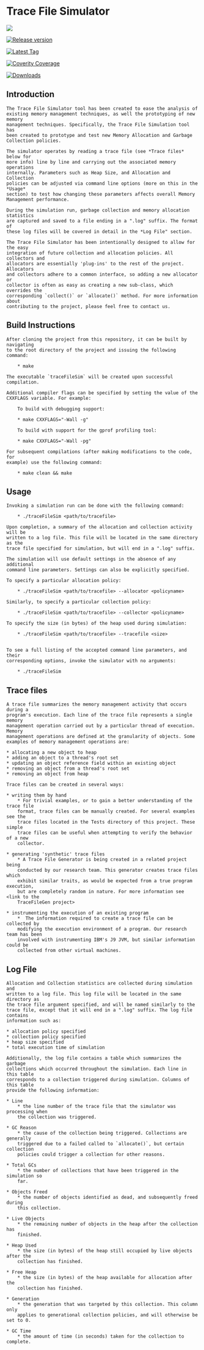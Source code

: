 # Trace File Simulator

![](doc/logo/tracefilesim.png)

[![Release version](https://img.shields.io/badge/release-v4.0.0-blue.svg)](https://github.com/GarCoSim/TraceFileSim/releases)

[![Latest Tag](https://img.shields.io/github/tag/GarCoSim/TraceFileSim.svg)](https://github.com/GarCoSim/TraceFileSim/tags)

[![Coverity Coverage](https://img.shields.io/coverity/scan/10105.svg)](https://scan.coverity.com/projects/tracefilesim)

[![Downloads](https://img.shields.io/github/downloads/GarCoSim/TraceFileSim/total.svg)](https://codeload.github.com/GarCoSim/TraceFileSim/legacy.tar.gz/master)

## Introduction

	The Trace File Simulator tool has been created to ease the analysis of
	existing memory management techniques, as well the prototyping of new memory
	management techniques. Specifically, the Trace File Simulation tool has
	been created to prototype and test new Memory Allocation and Garbage
	Collection policies.

	The simulator operates by reading a trace file (see *Trace files* below for
	more info) line by line and carrying out the associated memory operations
	internally. Parameters such as Heap Size, and Allocation and Collection
	policies can be adjusted via command line options (more on this in the *Usage*
	section) to test how changing these parameters affects overall Memory
	Management performance.

	During the simulation run, garbage collection and memory allocation statistics
	are captured and saved to a file ending in a ".log" suffix. The format of
	these log files will be covered in detail in the *Log File" section.

	The Trace File Simulator has been intentionally designed to allow for the easy
	integration of future collection and allocation policies. All collectors and
	allocators are essentially 'plug-ins' to the rest of the project. Allocators
	and collectors adhere to a common interface, so adding a new allocator or
	collector is often as easy as creating a new sub-class, which overrides the
	corresponding `collect()` or `allocate()` method. For more information about
	contributing to the project, please feel free to contact us.


## Build Instructions

	After cloning the project from this repository, it can be built by navigating
	to the root directory of the project and issuing the following command:

		* make

	The executable `traceFileSim` will be created upon successful compilation.

	Additional compiler flags can be specified by setting the value of the
	CXXFLAGS variable. For example:

		To build with debugging support:

		* make CXXFLAGS="-Wall -g"

		To build with support for the gprof profiling tool:

		* make CXXFLAGS="-Wall -pg"

	For subsequent compilations (after making modifications to the code, for
	example) use the following command:

		* make clean && make


## Usage

	Invoking a simulation run can be done with the following command:

		* ./traceFileSim <path/to/tracefile>

	Upon completion, a summary of the allocation and collection activity will be
	written to a log file. This file will be located in the same directory as the
	trace file specified for simulation, but will end in a ".log" suffix.

	The simulation will use default settings in the absence of any additional
	command line parameters. Settings can also be explicitly specified.

	To specify a particular allocation policy:

		* ./traceFileSim <path/to/tracefile> --allocator <policyname>

	Similarly, to specify a particular collection policy:

		* ./traceFileSim <path/to/tracefile> --collector <policyname>
	
	To specify the size (in bytes) of the heap used during simulation:
	
		* ./traceFileSim <path/to/tracefile> --tracefile <size>


	To see a full listing of the accepted command line parameters, and their
	corresponding options, invoke the simulator with no arguments:

		* ./traceFileSim


## Trace files

	A trace file summarizes the memory management activity that occurs during a
	program's execution. Each line of the trace file represents a single memory
	management operation carried out by a particular thread of execution. Memory
	management operations are defined at the granularity of objects. Some
	examples of memory management operations are:
	
	* allocating a new object to heap
	* adding an object to a thread's root set
	* updating an object reference field within an existing object
	* removing an object from a thread's root set
	* removing an object from heap

	Trace files can be created in several ways:
	
	* writing them by hand
		* For trivial examples, or to gain a better understanding of the trace file
		format, trace files can be manually created. For several examples see the
		trace files located in the Tests directory of this project. These simple
		trace files can be useful when attempting to verify the behavior of a new
		collector.

	* generating 'synthetic' trace files
		* A Trace File Generator is being created in a related project being
		conducted by our research team. This generator creates trace files which
		exhibit similar traits, as would be expected from a true program execution,
		but are completely random in nature. For more information see <link to the
		TraceFileGen project>

	* instrumenting the execution of an existing program
		*  The information required to create a trace file can be collected by
		modifying the execution environment of a program. Our research team has been
		involved with instrumenting IBM's J9 JVM, but similar information could be
		collected from other virtual machines.


## Log File

	Allocation and Collection statistics are collected during simulation and
	written to a log file. This log file will be located in the same directory as
	the trace file argument specified, and will be named similarly to the
	trace file, except that it will end in a ".log" suffix. The log file contains
	information such as:

	* allocation policy specified
	* collection policy specified
	* heap size specified
	* total execution time of simulation

	Additionally, the log file contains a table which summarizes the garbage
	collections which occurred throughout the simulation. Each line in this table
	corresponds to a collection triggered during simulation. Columns of this table
	provide the following information:

	* Line
		* the line number of the trace file that the simulator was processing when
		the collection was triggered.

	* GC Reason
		* the cause of the collection being triggered. Collections are generally
		triggered due to a failed called to `allocate()`, but certain collection
		policies could trigger a collection for other reasons.

	* Total GCs
		* the number of collections that have been triggered in the simulation so
		far.

	* Objects Freed
		* the number of objects identified as dead, and subsequently freed during
		this collection.

	* Live Objects
		* the remaining number of objects in the heap after the collection has
		finished.

	* Heap Used
		* the size (in bytes) of the heap still occupied by live objects after the
		collection has finished.

	* Free Heap
		* the size (in bytes) of the heap available for allocation after the
		collection has finished.

	* Generation
		* the generation that was targeted by this collection. This column only
		applies to generational collection policies, and will otherwise be set to 0. 

	* GC Time
		* the amount of time (in seconds) taken for the collection to complete.
